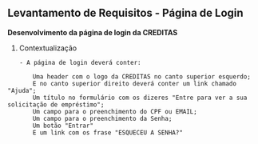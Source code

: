 ## Levantamento de Requisitos - Página de Login

**Desenvolvimento da página de login da CREDITAS**

1. Contextualização

       - A página de login deverá conter:

```
       Uma header com o logo da CREDITAS no canto superior esquerdo;
       E no canto superior direito deverá conter um link chamado "Ajuda";
       Um título no formulário com os dizeres "Entre para ver a sua solicitação de empréstimo";
       Um campo para o preenchimento do CPF ou EMAIL;
       Um campo para o preenchimento da Senha;
       Um botão "Entrar"
       E um link com os frase "ESQUECEU A SENHA?"
```